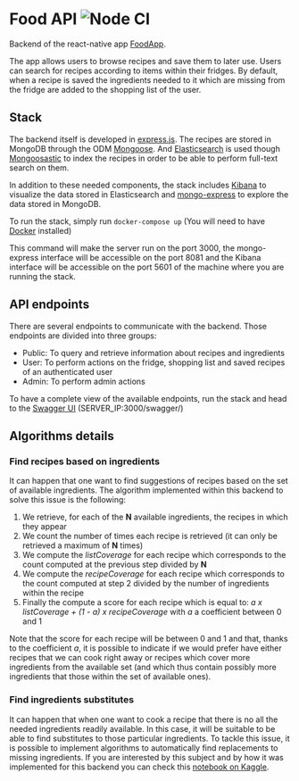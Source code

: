 # Food API ![Node CI](https://github.com/PaulPidou/FoodAPI/workflows/Node%20CI/badge.svg)

Backend of the react-native app [FoodApp](https://github.com/PaulPidou/FoodApp).

The app allows users to browse recipes and save them to later use. 
Users can search for recipes according to items within their fridges.
By default, when a recipe is saved the ingredients needed to it which are missing from the fridge are added to the shopping list of the user.

## Stack

The backend itself is developed in [express.js](https://expressjs.com).
The recipes are stored in MongoDB through the ODM [Mongoose](https://mongoosejs.com/).
And [Elasticsearch](https://www.elastic.co/elasticsearch) is used though [Mongoosastic](https://github.com/mongoosastic/mongoosastic) to index the recipes in order to be able to perform full-text search on them.

In addition to these needed components, the stack includes [Kibana](https://www.elastic.co/kibana) to visualize the data stored in Elasticsearch and [mongo-express](https://github.com/mongo-express/mongo-express) to explore the data stored in MongoDB.

To run the stack, simply run ```docker-compose up``` (You will need to have [Docker](https://www.docker.com/products/docker-desktop) installed)

This command will make the server run on the port 3000, the mongo-express interface will be accessible on the port 8081 and the Kibana interface will be accessible on the port 5601 of the machine where you are running the stack.

## API endpoints

There are several endpoints to communicate with the backend. Those endpoints are divided into three groups:
- Public: To query and retrieve information about recipes and ingredients
- User: To perform actions on the fridge, shopping list and saved recipes of an authenticated user
- Admin: To perform admin actions

To have a complete view of the available endpoints, run the stack and head to the [Swagger UI](https://swagger.io/tools/swagger-ui/) (SERVER_IP:3000/swagger/)

## Algorithms details

### Find recipes based on ingredients
It can happen that one want to find suggestions of recipes based on the set of available ingredients.
The algorithm implemented within this backend to solve this issue is the following:

1. We retrieve, for each of the **N** available ingredients, the recipes in which they appear
2. We count the number of times each recipe is retrieved (it can only be retrieved a maximum of **N** times)
3. We compute the *listCoverage* for each recipe which corresponds to the count computed at the previous step divided by **N**
4. We compute the *recipeCoverage* for each recipe which corresponds to the count computed at step 2 divided by the number of ingredients within the recipe
5. Finally the compute a score for each recipe which is equal to: *a x listCoverage + (1 - a) x recipeCoverage* 
with *a* a coefficient between 0 and 1

Note that the score for each recipe will be between 0 and 1 and that, thanks to the coefficient *a*, it is possible to indicate 
if we would prefer have either recipes that we can cook right away or recipes which cover more ingredients from the available set 
(and which thus contain possibly more ingredients that those within the set of available ones).



### Find ingredients substitutes
It can happen that when one want to cook a recipe that there is no all the needed ingredients readily available. 
In this case, it will be suitable to be able to find substitutes to those particular ingredients.
To tackle this issue, it is possible to implement algorithms to automatically find replacements to missing ingredients.
If you are interested by this subject and by how it was implemented for this backend you can check this [notebook on Kaggle](https://www.kaggle.com/paulpidou/ingredient-vectors-from-pmi-matrix).